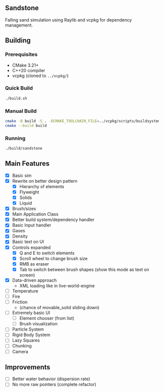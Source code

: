 ## Sandstone

Falling sand simulation using Raylib and vcpkg for dependency management.

## Building

### Prerequisites
- CMake 3.21+
- C++20 compiler
- vcpkg (cloned to `../vcpkg/`)

### Quick Build
```bash
./build.sh
```

### Manual Build
```bash
cmake -B build -S . -DCMAKE_TOOLCHAIN_FILE=../vcpkg/scripts/buildsystems/vcpkg.cmake
cmake --build build
```

### Running
```bash
./build/sandstone
```

## Main Features
- [X] Basic sim
- [X] Rewrite on better design pattern
  - [X] Hierarchy of elements
  - [X] Flyweight
  - [X] Solids
  - [X] Liquid
- [X] Brush/sizes
- [X] Main Application Class
- [X] Better build system/dependency handler
- [X] Basic Input handler
- [X] Gases
- [X] Density
- [X] Basic text on UI
- [X] Controls expanded
  - [X] Q and E to switch elements
  - [X] Scroll wheel to change brush size
  - [X] RMB as eraser
  - [X] Tab to switch between brush shapes (show this mode as text on screen)
- [X] Data-driven approach
  - XML loading like in live-world-engine
- [ ] Temperature
- [ ] Fire
- [ ] Friction
  - (chance of movable_solid sliding down)
- [ ] Extremely basic UI
  - [ ] Element chooser (from list)
  - [ ] Brush visualization
- [ ] Particle System
- [ ] Rigid Body System
- [ ] Lazy Squares
- [ ] Chunking
- [ ] Camera

## Improvements
- [ ] Better water behavior (dispersion rate)
- [ ] No more raw pointers (complete refactor)